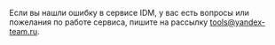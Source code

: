 
Если вы нашли ошибку в сервисе IDM, у вас есть вопросы или пожелания по работе сервиса, пишите на рассылку [tools@yandex-team.ru](../../../../conref/tools@yandex-team.ru).
